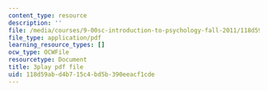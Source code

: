```yaml
---
content_type: resource
description: ''
file: /media/courses/9-00sc-introduction-to-psychology-fall-2011/118d59abd4b715c4bd5b390eeacf1cde_v4ur5mna060.pdf
file_type: application/pdf
learning_resource_types: []
ocw_type: OCWFile
resourcetype: Document
title: 3play pdf file
uid: 118d59ab-d4b7-15c4-bd5b-390eeacf1cde
---
```

